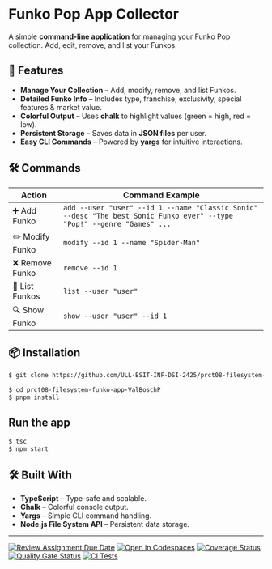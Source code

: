 
# Funko Pop App Collector  

A simple **command-line application** for managing your Funko Pop collection. Add, edit, remove, and list your Funkos.

## 🚀 Features  

- **Manage Your Collection** – Add, modify, remove, and list Funkos.  
- **Detailed Funko Info** – Includes type, franchise, exclusivity, special features & market value.  
- **Colorful Output** – Uses **chalk** to highlight values (green = high, red = low).  
- **Persistent Storage** – Saves data in **JSON files** per user.  
- **Easy CLI Commands** – Powered by **yargs** for intuitive interactions.  

## 🛠️ Commands  

| Action   | Command Example |
|----------|---------------|
| ➕ Add Funko | `add --user "user" --id 1 --name "Classic Sonic" --desc "The best Sonic Funko ever" --type "Pop!" --genre "Games" ...` |
| ✏️ Modify Funko | `modify --id 1 --name "Spider-Man"` |
| ❌ Remove Funko | `remove --id 1` |
| 📜 List Funkos | `list --user "user"` |
| 🔍 Show Funko | `show --user "user" --id 1` |

## 📦 Installation  

```bash
$ git clone https://github.com/ULL-ESIT-INF-DSI-2425/prct08-filesystem-funko-app-ValBoschP.git

$ cd prct08-filesystem-funko-app-ValBoschP
$ pnpm install  
```
## Run the app

```bash
$ tsc
$ npm start
```

## 🛠️ Built With  

- **TypeScript** – Type-safe and scalable.  
- **Chalk** – Colorful console output.  
- **Yargs** – Simple CLI command handling.  
- **Node.js File System API** – Persistent data storage.  
 
---

[![Review Assignment Due Date](https://classroom.github.com/assets/deadline-readme-button-22041afd0340ce965d47ae6ef1cefeee28c7c493a6346c4f15d667ab976d596c.svg)](https://classroom.github.com/a/OTAAcbYr)
[![Open in Codespaces](https://classroom.github.com/assets/launch-codespace-2972f46106e565e64193e422d61a12cf1da4916b45550586e14ef0a7c637dd04.svg)](https://classroom.github.com/open-in-codespaces?assignment_repo_id=18823919)
[![Coverage Status](https://coveralls.io/repos/github/ULL-ESIT-INF-DSI-2425/prct08-filesystem-funko-app-ValBoschP/badge.svg?branch=main)](https://coveralls.io/github/ULL-ESIT-INF-DSI-2425/prct08-filesystem-funko-app-ValBoschP?branch=main)
[![Quality Gate Status](https://sonarcloud.io/api/project_badges/measure?project=ULL-ESIT-INF-DSI-2425_prct08-filesystem-funko-app-ValBoschP&metric=alert_status)](https://sonarcloud.io/summary/new_code?id=ULL-ESIT-INF-DSI-2425_prct08-filesystem-funko-app-ValBoschP)
[![CI Tests](https://github.com/ULL-ESIT-INF-DSI-2425/prct08-filesystem-funko-app-ValBoschP/actions/workflows/ci.yml/badge.svg)](https://github.com/ULL-ESIT-INF-DSI-2425/prct08-filesystem-funko-app-ValBoschP/actions/workflows/ci.yml)